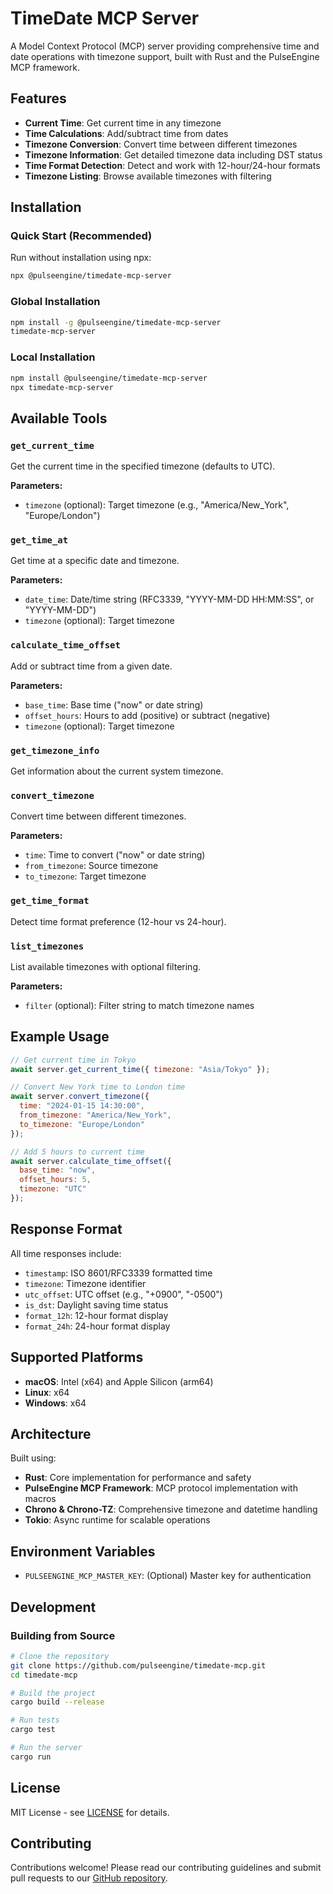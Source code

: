 # TimeDate MCP Server

A Model Context Protocol (MCP) server providing comprehensive time and date operations with timezone support, built with Rust and the PulseEngine MCP framework.

## Features

- **Current Time**: Get current time in any timezone
- **Time Calculations**: Add/subtract time from dates
- **Timezone Conversion**: Convert time between different timezones  
- **Timezone Information**: Get detailed timezone data including DST status
- **Time Format Detection**: Detect and work with 12-hour/24-hour formats
- **Timezone Listing**: Browse available timezones with filtering

## Installation

### Quick Start (Recommended)

Run without installation using npx:

```bash
npx @pulseengine/timedate-mcp-server
```

### Global Installation

```bash
npm install -g @pulseengine/timedate-mcp-server
timedate-mcp-server
```

### Local Installation

```bash
npm install @pulseengine/timedate-mcp-server
npx timedate-mcp-server
```

## Available Tools

### `get_current_time`
Get the current time in the specified timezone (defaults to UTC).

**Parameters:**
- `timezone` (optional): Target timezone (e.g., "America/New_York", "Europe/London")

### `get_time_at`
Get time at a specific date and timezone.

**Parameters:**
- `date_time`: Date/time string (RFC3339, "YYYY-MM-DD HH:MM:SS", or "YYYY-MM-DD")
- `timezone` (optional): Target timezone

### `calculate_time_offset`
Add or subtract time from a given date.

**Parameters:**
- `base_time`: Base time ("now" or date string)
- `offset_hours`: Hours to add (positive) or subtract (negative)
- `timezone` (optional): Target timezone

### `get_timezone_info`
Get information about the current system timezone.

### `convert_timezone`
Convert time between different timezones.

**Parameters:**
- `time`: Time to convert ("now" or date string)
- `from_timezone`: Source timezone
- `to_timezone`: Target timezone

### `get_time_format`
Detect time format preference (12-hour vs 24-hour).

### `list_timezones`
List available timezones with optional filtering.

**Parameters:**
- `filter` (optional): Filter string to match timezone names

## Example Usage

```javascript
// Get current time in Tokyo
await server.get_current_time({ timezone: "Asia/Tokyo" });

// Convert New York time to London time  
await server.convert_timezone({
  time: "2024-01-15 14:30:00",
  from_timezone: "America/New_York", 
  to_timezone: "Europe/London"
});

// Add 5 hours to current time
await server.calculate_time_offset({
  base_time: "now",
  offset_hours: 5,
  timezone: "UTC"
});
```

## Response Format

All time responses include:
- `timestamp`: ISO 8601/RFC3339 formatted time
- `timezone`: Timezone identifier
- `utc_offset`: UTC offset (e.g., "+0900", "-0500")
- `is_dst`: Daylight saving time status
- `format_12h`: 12-hour format display
- `format_24h`: 24-hour format display

## Supported Platforms

- **macOS**: Intel (x64) and Apple Silicon (arm64)
- **Linux**: x64
- **Windows**: x64

## Architecture

Built using:
- **Rust**: Core implementation for performance and safety
- **PulseEngine MCP Framework**: MCP protocol implementation with macros
- **Chrono & Chrono-TZ**: Comprehensive timezone and datetime handling
- **Tokio**: Async runtime for scalable operations

## Environment Variables

- `PULSEENGINE_MCP_MASTER_KEY`: (Optional) Master key for authentication

## Development

### Building from Source

```bash
# Clone the repository
git clone https://github.com/pulseengine/timedate-mcp.git
cd timedate-mcp

# Build the project
cargo build --release

# Run tests
cargo test

# Run the server
cargo run
```

## License

MIT License - see [LICENSE](https://github.com/pulseengine/timedate-mcp/blob/main/LICENSE) for details.

## Contributing

Contributions welcome! Please read our contributing guidelines and submit pull requests to our [GitHub repository](https://github.com/pulseengine/timedate-mcp).